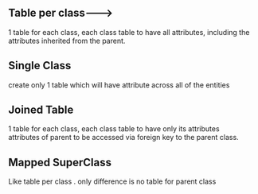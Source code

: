 ## Table per class---> 
1 table for each class, each class table to have all attributes,
including the attributes inherited from the parent.


## Single Class
create only 1 table which will have attribute across all of the entities


## Joined Table
1 table for each class, each class table to have only its attributes  
attributes of parent to be accessed via foreign key to the parent class.

## Mapped SuperClass
Like table per class . only difference is no table for parent class